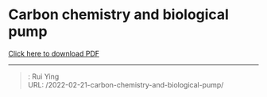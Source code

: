 # Carbon chemistry and biological pump


[Click here to download PDF](inorganic_carbon_system.pdf)


---

> : Rui Ying  
> URL: /2022-02-21-carbon-chemistry-and-biological-pump/  

